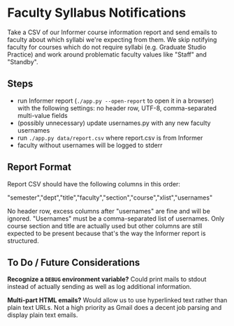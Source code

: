 # Faculty Syllabus Notifications

Take a CSV of our Informer course information report and send emails to faculty about which syllabi we're expecting from them. We skip notifying faculty for courses which do not require syllabi (e.g. Graduate Studio Practice) and work around problematic faculty values like "Staff" and "Standby".

## Steps

- run Informer report (`./app.py --open-report` to open it in a browser) with the following settings: no header row, UTF-8, comma-separated multi-value fields
- (possibly unnecessary) update usernames.py with any new faculty usernames
- run `./app.py data/report.csv` where report.csv is from Informer
- faculty without usernames will be logged to stderr

## Report Format

Report CSV should have the following columns in this order:

"semester","dept","title","faculty","section","course","xlist","usernames"

No header row, excess columns after "usernames" are fine and will be ignored. "Usernames" must be a comma-separated list of usernames. Only course section and title are actually used but other columns are still expected to be present because that's the way the Informer report is structured.

## To Do / Future Considerations

**Recognize a `DEBUG` environment variable?** Could print mails to stdout instead of actually sending as well as log additional information.

**Multi-part HTML emails?** Would allow us to use hyperlinked text rather than plain text URLs. Not a high priority as Gmail does a decent job parsing and display plain text emails.
